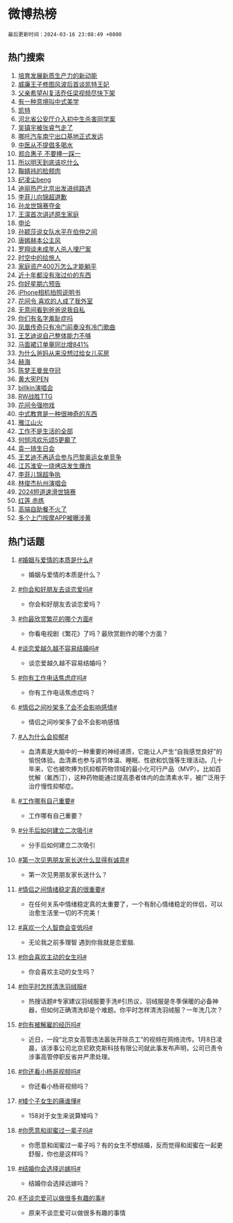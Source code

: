 # 微博热榜

`最后更新时间：2024-03-16 23:08:49 +0800`

## 热门搜索

1. [培育发展新质生产力的新动能](https://m.weibo.cn/search?containerid=100103type%3D1%26t%3D10%26q%3D%23%E5%9F%B9%E8%82%B2%E5%8F%91%E5%B1%95%E6%96%B0%E8%B4%A8%E7%94%9F%E4%BA%A7%E5%8A%9B%E7%9A%84%E6%96%B0%E5%8A%A8%E8%83%BD%23&stream_entry_id=51&isnewpage=1&extparam=seat%3D1%26stream_entry_id%3D51%26dgr%3D0%26c_type%3D51%26filter_type%3Drealtimehot%26pos%3D0%26cate%3D10103%26q%3D%2523%25E5%259F%25B9%25E8%2582%25B2%25E5%258F%2591%25E5%25B1%2595%25E6%2596%25B0%25E8%25B4%25A8%25E7%2594%259F%25E4%25BA%25A7%25E5%258A%259B%25E7%259A%2584%25E6%2596%25B0%25E5%258A%25A8%25E8%2583%25BD%2523%26display_time%3D1710601727%26pre_seqid%3D171060172782002049703)
1. [威廉王子修图风波后首谈凯特王妃](https://m.weibo.cn/search?containerid=100103type%3D1%26t%3D10%26q%3D%23%E5%A8%81%E5%BB%89%E7%8E%8B%E5%AD%90%E4%BF%AE%E5%9B%BE%E9%A3%8E%E6%B3%A2%E5%90%8E%E9%A6%96%E8%B0%88%E5%87%AF%E7%89%B9%E7%8E%8B%E5%A6%83%23&stream_entry_id=31&isnewpage=1&extparam=seat%3D1%26flag%3D1%26dgr%3D0%26filter_type%3Drealtimehot%26pos%3D0%26stream_entry_id%3D31%26lcate%3D5001%26realpos%3D1%26c_type%3D31%26band_rank%3D1%26cate%3D5001%26q%3D%2523%25E5%25A8%2581%25E5%25BB%2589%25E7%258E%258B%25E5%25AD%2590%25E4%25BF%25AE%25E5%259B%25BE%25E9%25A3%258E%25E6%25B3%25A2%25E5%2590%258E%25E9%25A6%2596%25E8%25B0%2588%25E5%2587%25AF%25E7%2589%25B9%25E7%258E%258B%25E5%25A6%2583%2523%26display_time%3D1710601727%26pre_seqid%3D171060172782002049703)
1. [父亲希望AI复活乔任梁视频尽快下架](https://m.weibo.cn/search?containerid=100103type%3D1%26t%3D10%26q%3D%23%E7%88%B6%E4%BA%B2%E5%B8%8C%E6%9C%9BAI%E5%A4%8D%E6%B4%BB%E4%B9%94%E4%BB%BB%E6%A2%81%E8%A7%86%E9%A2%91%E5%B0%BD%E5%BF%AB%E4%B8%8B%E6%9E%B6%23&stream_entry_id=31&isnewpage=1&extparam=seat%3D1%26flag%3D1%26dgr%3D0%26filter_type%3Drealtimehot%26pos%3D1%26stream_entry_id%3D31%26lcate%3D5001%26realpos%3D2%26c_type%3D31%26band_rank%3D2%26cate%3D5001%26q%3D%2523%25E7%2588%25B6%25E4%25BA%25B2%25E5%25B8%258C%25E6%259C%259BAI%25E5%25A4%258D%25E6%25B4%25BB%25E4%25B9%2594%25E4%25BB%25BB%25E6%25A2%2581%25E8%25A7%2586%25E9%25A2%2591%25E5%25B0%25BD%25E5%25BF%25AB%25E4%25B8%258B%25E6%259E%25B6%2523%26display_time%3D1710601727%26pre_seqid%3D171060172782002049703)
1. [有一种意境叫中式美学](https://m.weibo.cn/search?containerid=100103type%3D1%26t%3D10%26q%3D%23%E6%9C%89%E4%B8%80%E7%A7%8D%E6%84%8F%E5%A2%83%E5%8F%AB%E4%B8%AD%E5%BC%8F%E7%BE%8E%E5%AD%A6%23&stream_entry_id=31&isnewpage=1&extparam=seat%3D1%26flag%3D1%26dgr%3D0%26filter_type%3Drealtimehot%26pos%3D2%26stream_entry_id%3D31%26lcate%3D5001%26realpos%3D3%26c_type%3D31%26band_rank%3D3%26cate%3D5001%26q%3D%2523%25E6%259C%2589%25E4%25B8%2580%25E7%25A7%258D%25E6%2584%258F%25E5%25A2%2583%25E5%258F%25AB%25E4%25B8%25AD%25E5%25BC%258F%25E7%25BE%258E%25E5%25AD%25A6%2523%26display_time%3D1710601727%26pre_seqid%3D171060172782002049703)
1. [凯特](https://m.weibo.cn/search?containerid=100103type%3D1%26t%3D10%26q%3D%E5%87%AF%E7%89%B9&stream_entry_id=31&isnewpage=1&extparam=seat%3D1%26flag%3D1%26dgr%3D0%26filter_type%3Drealtimehot%26pos%3D3%26stream_entry_id%3D31%26lcate%3D5001%26realpos%3D4%26c_type%3D31%26band_rank%3D4%26cate%3D5001%26q%3D%25E5%2587%25AF%25E7%2589%25B9%26display_time%3D1710601727%26pre_seqid%3D171060172782002049703)
1. [河北省公安厅介入初中生杀害同学案](https://m.weibo.cn/search?containerid=100103type%3D1%26t%3D10%26q%3D%23%E6%B2%B3%E5%8C%97%E7%9C%81%E5%85%AC%E5%AE%89%E5%8E%85%E4%BB%8B%E5%85%A5%E5%88%9D%E4%B8%AD%E7%94%9F%E6%9D%80%E5%AE%B3%E5%90%8C%E5%AD%A6%E6%A1%88%23&stream_entry_id=31&isnewpage=1&extparam=seat%3D1%26flag%3D1%26dgr%3D0%26filter_type%3Drealtimehot%26pos%3D4%26stream_entry_id%3D31%26lcate%3D5001%26realpos%3D5%26c_type%3D31%26band_rank%3D5%26cate%3D5001%26q%3D%2523%25E6%25B2%25B3%25E5%258C%2597%25E7%259C%2581%25E5%2585%25AC%25E5%25AE%2589%25E5%258E%2585%25E4%25BB%258B%25E5%2585%25A5%25E5%2588%259D%25E4%25B8%25AD%25E7%2594%259F%25E6%259D%2580%25E5%25AE%25B3%25E5%2590%258C%25E5%25AD%25A6%25E6%25A1%2588%2523%26display_time%3D1710601727%26pre_seqid%3D171060172782002049703)
1. [吴镇宇被张睿气走了](https://m.weibo.cn/search?containerid=100103type%3D1%26t%3D10%26q%3D%23%E5%90%B4%E9%95%87%E5%AE%87%E8%A2%AB%E5%BC%A0%E7%9D%BF%E6%B0%94%E8%B5%B0%E4%BA%86%23&stream_entry_id=31&isnewpage=1&extparam=seat%3D1%26flag%3D2%26dgr%3D0%26filter_type%3Drealtimehot%26pos%3D5%26stream_entry_id%3D31%26lcate%3D5001%26realpos%3D6%26c_type%3D31%26band_rank%3D6%26cate%3D5001%26q%3D%2523%25E5%2590%25B4%25E9%2595%2587%25E5%25AE%2587%25E8%25A2%25AB%25E5%25BC%25A0%25E7%259D%25BF%25E6%25B0%2594%25E8%25B5%25B0%25E4%25BA%2586%2523%26display_time%3D1710601727%26pre_seqid%3D171060172782002049703)
1. [哪吒汽车南宁出口基地正式发运](https://m.weibo.cn/search?containerid=100103type%3D1%26t%3D10%26q%3D%23%E5%93%AA%E5%90%92%E6%B1%BD%E8%BD%A6%E5%8D%97%E5%AE%81%E5%87%BA%E5%8F%A3%E5%9F%BA%E5%9C%B0%E6%AD%A3%E5%BC%8F%E5%8F%91%E8%BF%90%23&stream_entry_id=31&isnewpage=1&extparam=seat%3D1%26dgr%3D0%26filter_type%3Drealtimehot%26is_ad_pos%3D1%26adid%3D227291%26pos%3D6%26stream_entry_id%3D31%26c_type%3D31%26lcate%3D5001%26q%3D%2523%25E5%2593%25AA%25E5%2590%2592%25E6%25B1%25BD%25E8%25BD%25A6%25E5%258D%2597%25E5%25AE%2581%25E5%2587%25BA%25E5%258F%25A3%25E5%259F%25BA%25E5%259C%25B0%25E6%25AD%25A3%25E5%25BC%258F%25E5%258F%2591%25E8%25BF%2590%2523%26band_rank%3D7%26cate%3D5001%26topic_ad%3D1%26display_time%3D1710601727%26pre_seqid%3D171060172782002049703)
1. [中医从不提倡多喝水](https://m.weibo.cn/search?containerid=100103type%3D1%26t%3D10%26q%3D%23%E4%B8%AD%E5%8C%BB%E4%BB%8E%E4%B8%8D%E6%8F%90%E5%80%A1%E5%A4%9A%E5%96%9D%E6%B0%B4%23&stream_entry_id=31&isnewpage=1&extparam=seat%3D1%26flag%3D0%26dgr%3D0%26filter_type%3Drealtimehot%26pos%3D7%26stream_entry_id%3D31%26lcate%3D5001%26realpos%3D7%26c_type%3D31%26band_rank%3D7%26cate%3D5001%26q%3D%2523%25E4%25B8%25AD%25E5%258C%25BB%25E4%25BB%258E%25E4%25B8%258D%25E6%258F%2590%25E5%2580%25A1%25E5%25A4%259A%25E5%2596%259D%25E6%25B0%25B4%2523%26display_time%3D1710601727%26pre_seqid%3D171060172782002049703)
1. [郑合惠子 不要捧一踩一](https://m.weibo.cn/search?containerid=100103type%3D1%26t%3D10%26q%3D%E9%83%91%E5%90%88%E6%83%A0%E5%AD%90+%E4%B8%8D%E8%A6%81%E6%8D%A7%E4%B8%80%E8%B8%A9%E4%B8%80&stream_entry_id=31&isnewpage=1&extparam=seat%3D1%26flag%3D2%26dgr%3D0%26filter_type%3Drealtimehot%26pos%3D8%26stream_entry_id%3D31%26lcate%3D5001%26realpos%3D8%26c_type%3D31%26band_rank%3D8%26cate%3D5001%26q%3D%25E9%2583%2591%25E5%2590%2588%25E6%2583%25A0%25E5%25AD%2590%2520%25E4%25B8%258D%25E8%25A6%2581%25E6%258D%25A7%25E4%25B8%2580%25E8%25B8%25A9%25E4%25B8%2580%26display_time%3D1710601727%26pre_seqid%3D171060172782002049703)
1. [所以明天到底该吃什么](https://m.weibo.cn/search?containerid=100103type%3D1%26t%3D10%26q%3D%23%E6%89%80%E4%BB%A5%E6%98%8E%E5%A4%A9%E5%88%B0%E5%BA%95%E8%AF%A5%E5%90%83%E4%BB%80%E4%B9%88%23&stream_entry_id=31&isnewpage=1&extparam=seat%3D1%26flag%3D2%26dgr%3D0%26filter_type%3Drealtimehot%26pos%3D9%26stream_entry_id%3D31%26lcate%3D5001%26realpos%3D9%26c_type%3D31%26band_rank%3D9%26cate%3D5001%26q%3D%2523%25E6%2589%2580%25E4%25BB%25A5%25E6%2598%258E%25E5%25A4%25A9%25E5%2588%25B0%25E5%25BA%2595%25E8%25AF%25A5%25E5%2590%2583%25E4%25BB%2580%25E4%25B9%2588%2523%26display_time%3D1710601727%26pre_seqid%3D171060172782002049703)
1. [鞠婧祎的脸颊肉](https://m.weibo.cn/search?containerid=100103type%3D1%26t%3D10%26q%3D%23%E9%9E%A0%E5%A9%A7%E7%A5%8E%E7%9A%84%E8%84%B8%E9%A2%8A%E8%82%89%23&stream_entry_id=31&isnewpage=1&extparam=seat%3D1%26flag%3D1%26dgr%3D0%26filter_type%3Drealtimehot%26pos%3D10%26stream_entry_id%3D31%26lcate%3D5001%26realpos%3D10%26c_type%3D31%26band_rank%3D10%26cate%3D5001%26q%3D%2523%25E9%259E%25A0%25E5%25A9%25A7%25E7%25A5%258E%25E7%259A%2584%25E8%2584%25B8%25E9%25A2%258A%25E8%2582%2589%2523%26display_time%3D1710601727%26pre_seqid%3D171060172782002049703)
1. [纪凌尘beng](https://m.weibo.cn/search?containerid=100103type%3D1%26t%3D10%26q%3D%23%E7%BA%AA%E5%87%8C%E5%B0%98beng%23&stream_entry_id=31&isnewpage=1&extparam=seat%3D1%26flag%3D1%26dgr%3D0%26filter_type%3Drealtimehot%26pos%3D11%26stream_entry_id%3D31%26lcate%3D5001%26realpos%3D11%26c_type%3D31%26band_rank%3D11%26cate%3D5001%26q%3D%2523%25E7%25BA%25AA%25E5%2587%258C%25E5%25B0%2598beng%2523%26display_time%3D1710601727%26pre_seqid%3D171060172782002049703)
1. [迪丽热巴北京出发进组路透](https://m.weibo.cn/search?containerid=100103type%3D1%26t%3D10%26q%3D%23%E8%BF%AA%E4%B8%BD%E7%83%AD%E5%B7%B4%E5%8C%97%E4%BA%AC%E5%87%BA%E5%8F%91%E8%BF%9B%E7%BB%84%E8%B7%AF%E9%80%8F%23&stream_entry_id=31&isnewpage=1&extparam=seat%3D1%26flag%3D1%26dgr%3D0%26filter_type%3Drealtimehot%26pos%3D12%26stream_entry_id%3D31%26lcate%3D5001%26realpos%3D12%26c_type%3D31%26band_rank%3D12%26cate%3D5001%26q%3D%2523%25E8%25BF%25AA%25E4%25B8%25BD%25E7%2583%25AD%25E5%25B7%25B4%25E5%258C%2597%25E4%25BA%25AC%25E5%2587%25BA%25E5%258F%2591%25E8%25BF%259B%25E7%25BB%2584%25E8%25B7%25AF%25E9%2580%258F%2523%26display_time%3D1710601727%26pre_seqid%3D171060172782002049703)
1. [李菲儿向锦超道歉](https://m.weibo.cn/search?containerid=100103type%3D1%26t%3D10%26q%3D%23%E6%9D%8E%E8%8F%B2%E5%84%BF%E5%90%91%E9%94%A6%E8%B6%85%E9%81%93%E6%AD%89%23&stream_entry_id=31&isnewpage=1&extparam=seat%3D1%26flag%3D1%26dgr%3D0%26filter_type%3Drealtimehot%26pos%3D13%26stream_entry_id%3D31%26lcate%3D5001%26realpos%3D13%26c_type%3D31%26band_rank%3D13%26cate%3D5001%26q%3D%2523%25E6%259D%258E%25E8%258F%25B2%25E5%2584%25BF%25E5%2590%2591%25E9%2594%25A6%25E8%25B6%2585%25E9%2581%2593%25E6%25AD%2589%2523%26display_time%3D1710601727%26pre_seqid%3D171060172782002049703)
1. [孙龙世锦赛夺金](https://m.weibo.cn/search?containerid=100103type%3D1%26t%3D10%26q%3D%23%E5%AD%99%E9%BE%99%E4%B8%96%E9%94%A6%E8%B5%9B%E5%A4%BA%E9%87%91%23&stream_entry_id=31&isnewpage=1&extparam=seat%3D1%26flag%3D1%26dgr%3D0%26filter_type%3Drealtimehot%26pos%3D14%26stream_entry_id%3D31%26lcate%3D5001%26realpos%3D14%26c_type%3D31%26band_rank%3D14%26cate%3D5001%26q%3D%2523%25E5%25AD%2599%25E9%25BE%2599%25E4%25B8%2596%25E9%2594%25A6%25E8%25B5%259B%25E5%25A4%25BA%25E9%2587%2591%2523%26display_time%3D1710601727%26pre_seqid%3D171060172782002049703)
1. [王濛首次讲述原生家庭](https://m.weibo.cn/search?containerid=100103type%3D1%26t%3D10%26q%3D%23%E7%8E%8B%E6%BF%9B%E9%A6%96%E6%AC%A1%E8%AE%B2%E8%BF%B0%E5%8E%9F%E7%94%9F%E5%AE%B6%E5%BA%AD%23&stream_entry_id=31&isnewpage=1&extparam=seat%3D1%26flag%3D1%26dgr%3D0%26filter_type%3Drealtimehot%26pos%3D15%26stream_entry_id%3D31%26lcate%3D5001%26realpos%3D15%26c_type%3D31%26band_rank%3D15%26cate%3D5001%26q%3D%2523%25E7%258E%258B%25E6%25BF%259B%25E9%25A6%2596%25E6%25AC%25A1%25E8%25AE%25B2%25E8%25BF%25B0%25E5%258E%259F%25E7%2594%259F%25E5%25AE%25B6%25E5%25BA%25AD%2523%26display_time%3D1710601727%26pre_seqid%3D171060172782002049703)
1. [申论](https://m.weibo.cn/search?containerid=100103type%3D1%26t%3D10%26q%3D%E7%94%B3%E8%AE%BA&stream_entry_id=31&isnewpage=1&extparam=seat%3D1%26flag%3D0%26dgr%3D0%26filter_type%3Drealtimehot%26pos%3D16%26stream_entry_id%3D31%26lcate%3D5001%26realpos%3D16%26c_type%3D31%26band_rank%3D16%26cate%3D5001%26q%3D%25E7%2594%25B3%25E8%25AE%25BA%26display_time%3D1710601727%26pre_seqid%3D171060172782002049703)
1. [孙颖莎说女队水平在伯仲之间](https://m.weibo.cn/search?containerid=100103type%3D1%26t%3D10%26q%3D%23%E5%AD%99%E9%A2%96%E8%8E%8E%E8%AF%B4%E5%A5%B3%E9%98%9F%E6%B0%B4%E5%B9%B3%E5%9C%A8%E4%BC%AF%E4%BB%B2%E4%B9%8B%E9%97%B4%23&stream_entry_id=31&isnewpage=1&extparam=seat%3D1%26flag%3D1%26dgr%3D0%26filter_type%3Drealtimehot%26pos%3D17%26stream_entry_id%3D31%26lcate%3D5001%26realpos%3D17%26c_type%3D31%26band_rank%3D17%26cate%3D5001%26q%3D%2523%25E5%25AD%2599%25E9%25A2%2596%25E8%258E%258E%25E8%25AF%25B4%25E5%25A5%25B3%25E9%2598%259F%25E6%25B0%25B4%25E5%25B9%25B3%25E5%259C%25A8%25E4%25BC%25AF%25E4%25BB%25B2%25E4%25B9%258B%25E9%2597%25B4%2523%26display_time%3D1710601727%26pre_seqid%3D171060172782002049703)
1. [唐嫣赫本公主风](https://m.weibo.cn/search?containerid=100103type%3D1%26t%3D10%26q%3D%23%E5%94%90%E5%AB%A3%E8%B5%AB%E6%9C%AC%E5%85%AC%E4%B8%BB%E9%A3%8E%23&stream_entry_id=31&isnewpage=1&extparam=seat%3D1%26flag%3D0%26dgr%3D0%26filter_type%3Drealtimehot%26pos%3D18%26stream_entry_id%3D31%26lcate%3D5001%26realpos%3D18%26c_type%3D31%26band_rank%3D18%26cate%3D5001%26q%3D%2523%25E5%2594%2590%25E5%25AB%25A3%25E8%25B5%25AB%25E6%259C%25AC%25E5%2585%25AC%25E4%25B8%25BB%25E9%25A3%258E%2523%26display_time%3D1710601727%26pre_seqid%3D171060172782002049703)
1. [罗翔谈未成年人杀人埋尸案](https://m.weibo.cn/search?containerid=100103type%3D1%26t%3D10%26q%3D%23%E7%BD%97%E7%BF%94%E8%B0%88%E6%9C%AA%E6%88%90%E5%B9%B4%E4%BA%BA%E6%9D%80%E4%BA%BA%E5%9F%8B%E5%B0%B8%E6%A1%88%23&stream_entry_id=31&isnewpage=1&extparam=seat%3D1%26flag%3D1%26dgr%3D0%26filter_type%3Drealtimehot%26pos%3D19%26stream_entry_id%3D31%26lcate%3D5001%26realpos%3D19%26c_type%3D31%26band_rank%3D19%26cate%3D5001%26q%3D%2523%25E7%25BD%2597%25E7%25BF%2594%25E8%25B0%2588%25E6%259C%25AA%25E6%2588%2590%25E5%25B9%25B4%25E4%25BA%25BA%25E6%259D%2580%25E4%25BA%25BA%25E5%259F%258B%25E5%25B0%25B8%25E6%25A1%2588%2523%26display_time%3D1710601727%26pre_seqid%3D171060172782002049703)
1. [时空中的绘旅人](https://m.weibo.cn/search?containerid=100103type%3D1%26t%3D10%26q%3D%E6%97%B6%E7%A9%BA%E4%B8%AD%E7%9A%84%E7%BB%98%E6%97%85%E4%BA%BA&stream_entry_id=31&isnewpage=1&extparam=seat%3D1%26flag%3D1%26dgr%3D0%26filter_type%3Drealtimehot%26pos%3D20%26stream_entry_id%3D31%26lcate%3D5001%26realpos%3D20%26c_type%3D31%26band_rank%3D20%26cate%3D5001%26q%3D%25E6%2597%25B6%25E7%25A9%25BA%25E4%25B8%25AD%25E7%259A%2584%25E7%25BB%2598%25E6%2597%2585%25E4%25BA%25BA%26display_time%3D1710601727%26pre_seqid%3D171060172782002049703)
1. [家庭资产400万怎么才能躺平](https://m.weibo.cn/search?containerid=100103type%3D1%26t%3D10%26q%3D%23%E5%AE%B6%E5%BA%AD%E8%B5%84%E4%BA%A7400%E4%B8%87%E6%80%8E%E4%B9%88%E6%89%8D%E8%83%BD%E8%BA%BA%E5%B9%B3%23&stream_entry_id=31&isnewpage=1&extparam=seat%3D1%26flag%3D1%26dgr%3D0%26filter_type%3Drealtimehot%26pos%3D21%26stream_entry_id%3D31%26lcate%3D5001%26realpos%3D21%26c_type%3D31%26band_rank%3D21%26cate%3D5001%26q%3D%2523%25E5%25AE%25B6%25E5%25BA%25AD%25E8%25B5%2584%25E4%25BA%25A7400%25E4%25B8%2587%25E6%2580%258E%25E4%25B9%2588%25E6%2589%258D%25E8%2583%25BD%25E8%25BA%25BA%25E5%25B9%25B3%2523%26display_time%3D1710601727%26pre_seqid%3D171060172782002049703)
1. [近十年都没有涨过价的东西](https://m.weibo.cn/search?containerid=100103type%3D1%26t%3D10%26q%3D%23%E8%BF%91%E5%8D%81%E5%B9%B4%E9%83%BD%E6%B2%A1%E6%9C%89%E6%B6%A8%E8%BF%87%E4%BB%B7%E7%9A%84%E4%B8%9C%E8%A5%BF%23&stream_entry_id=31&isnewpage=1&extparam=seat%3D1%26flag%3D0%26dgr%3D0%26filter_type%3Drealtimehot%26pos%3D22%26stream_entry_id%3D31%26lcate%3D5001%26realpos%3D22%26c_type%3D31%26band_rank%3D22%26cate%3D5001%26q%3D%2523%25E8%25BF%2591%25E5%258D%2581%25E5%25B9%25B4%25E9%2583%25BD%25E6%25B2%25A1%25E6%259C%2589%25E6%25B6%25A8%25E8%25BF%2587%25E4%25BB%25B7%25E7%259A%2584%25E4%25B8%259C%25E8%25A5%25BF%2523%26display_time%3D1710601727%26pre_seqid%3D171060172782002049703)
1. [你好星期六预告](https://m.weibo.cn/search?containerid=100103type%3D1%26t%3D10%26q%3D%E4%BD%A0%E5%A5%BD%E6%98%9F%E6%9C%9F%E5%85%AD%E9%A2%84%E5%91%8A&stream_entry_id=31&isnewpage=1&extparam=seat%3D1%26flag%3D0%26dgr%3D0%26filter_type%3Drealtimehot%26pos%3D23%26stream_entry_id%3D31%26lcate%3D5001%26realpos%3D23%26c_type%3D31%26band_rank%3D23%26cate%3D5001%26q%3D%25E4%25BD%25A0%25E5%25A5%25BD%25E6%2598%259F%25E6%259C%259F%25E5%2585%25AD%25E9%25A2%2584%25E5%2591%258A%26display_time%3D1710601727%26pre_seqid%3D171060172782002049703)
1. [iPhone相机拍照说明书](https://m.weibo.cn/search?containerid=100103type%3D1%26t%3D10%26q%3DiPhone%E7%9B%B8%E6%9C%BA%E6%8B%8D%E7%85%A7%E8%AF%B4%E6%98%8E%E4%B9%A6&stream_entry_id=31&isnewpage=1&extparam=seat%3D1%26flag%3D1%26dgr%3D0%26filter_type%3Drealtimehot%26pos%3D24%26stream_entry_id%3D31%26lcate%3D5001%26realpos%3D24%26c_type%3D31%26band_rank%3D24%26cate%3D5001%26q%3DiPhone%25E7%259B%25B8%25E6%259C%25BA%25E6%258B%258D%25E7%2585%25A7%25E8%25AF%25B4%25E6%2598%258E%25E4%25B9%25A6%26display_time%3D1710601727%26pre_seqid%3D171060172782002049703)
1. [花间令 喜欢的人成了我外室](https://m.weibo.cn/search?containerid=100103type%3D1%26t%3D10%26q%3D%E8%8A%B1%E9%97%B4%E4%BB%A4+%E5%96%9C%E6%AC%A2%E7%9A%84%E4%BA%BA%E6%88%90%E4%BA%86%E6%88%91%E5%A4%96%E5%AE%A4&stream_entry_id=31&isnewpage=1&extparam=seat%3D1%26flag%3D1%26dgr%3D0%26filter_type%3Drealtimehot%26pos%3D25%26stream_entry_id%3D31%26lcate%3D5001%26realpos%3D25%26c_type%3D31%26band_rank%3D25%26cate%3D5001%26q%3D%25E8%258A%25B1%25E9%2597%25B4%25E4%25BB%25A4%2520%25E5%2596%259C%25E6%25AC%25A2%25E7%259A%2584%25E4%25BA%25BA%25E6%2588%2590%25E4%25BA%2586%25E6%2588%2591%25E5%25A4%2596%25E5%25AE%25A4%26display_time%3D1710601727%26pre_seqid%3D171060172782002049703)
1. [无意间看到爸爸说我自私](https://m.weibo.cn/search?containerid=100103type%3D1%26t%3D10%26q%3D%23%E6%97%A0%E6%84%8F%E9%97%B4%E7%9C%8B%E5%88%B0%E7%88%B8%E7%88%B8%E8%AF%B4%E6%88%91%E8%87%AA%E7%A7%81%23&stream_entry_id=31&isnewpage=1&extparam=seat%3D1%26flag%3D1%26dgr%3D0%26filter_type%3Drealtimehot%26pos%3D26%26stream_entry_id%3D31%26lcate%3D5001%26realpos%3D26%26c_type%3D31%26band_rank%3D26%26cate%3D5001%26q%3D%2523%25E6%2597%25A0%25E6%2584%258F%25E9%2597%25B4%25E7%259C%258B%25E5%2588%25B0%25E7%2588%25B8%25E7%2588%25B8%25E8%25AF%25B4%25E6%2588%2591%25E8%2587%25AA%25E7%25A7%2581%2523%26display_time%3D1710601727%26pre_seqid%3D171060172782002049703)
1. [你们有名字羞耻症吗](https://m.weibo.cn/search?containerid=100103type%3D1%26t%3D10%26q%3D%23%E4%BD%A0%E4%BB%AC%E6%9C%89%E5%90%8D%E5%AD%97%E7%BE%9E%E8%80%BB%E7%97%87%E5%90%97%23&stream_entry_id=31&isnewpage=1&extparam=seat%3D1%26flag%3D1%26dgr%3D0%26filter_type%3Drealtimehot%26pos%3D27%26stream_entry_id%3D31%26lcate%3D5001%26realpos%3D27%26c_type%3D31%26band_rank%3D27%26cate%3D5001%26q%3D%2523%25E4%25BD%25A0%25E4%25BB%25AC%25E6%259C%2589%25E5%2590%258D%25E5%25AD%2597%25E7%25BE%259E%25E8%2580%25BB%25E7%2597%2587%25E5%2590%2597%2523%26display_time%3D1710601727%26pre_seqid%3D171060172782002049703)
1. [凤凰传奇只有冷门前奏没有冷门歌曲](https://m.weibo.cn/search?containerid=100103type%3D1%26t%3D10%26q%3D%E5%87%A4%E5%87%B0%E4%BC%A0%E5%A5%87%E5%8F%AA%E6%9C%89%E5%86%B7%E9%97%A8%E5%89%8D%E5%A5%8F%E6%B2%A1%E6%9C%89%E5%86%B7%E9%97%A8%E6%AD%8C%E6%9B%B2&stream_entry_id=31&isnewpage=1&extparam=seat%3D1%26flag%3D1%26dgr%3D0%26filter_type%3Drealtimehot%26pos%3D28%26stream_entry_id%3D31%26lcate%3D5001%26realpos%3D28%26c_type%3D31%26band_rank%3D28%26cate%3D5001%26q%3D%25E5%2587%25A4%25E5%2587%25B0%25E4%25BC%25A0%25E5%25A5%2587%25E5%258F%25AA%25E6%259C%2589%25E5%2586%25B7%25E9%2597%25A8%25E5%2589%258D%25E5%25A5%258F%25E6%25B2%25A1%25E6%259C%2589%25E5%2586%25B7%25E9%2597%25A8%25E6%25AD%258C%25E6%259B%25B2%26display_time%3D1710601727%26pre_seqid%3D171060172782002049703)
1. [王艺迪说自己整体能力不够](https://m.weibo.cn/search?containerid=100103type%3D1%26t%3D10%26q%3D%23%E7%8E%8B%E8%89%BA%E8%BF%AA%E8%AF%B4%E8%87%AA%E5%B7%B1%E6%95%B4%E4%BD%93%E8%83%BD%E5%8A%9B%E4%B8%8D%E5%A4%9F%23&stream_entry_id=31&isnewpage=1&extparam=seat%3D1%26flag%3D1%26dgr%3D0%26filter_type%3Drealtimehot%26pos%3D29%26stream_entry_id%3D31%26lcate%3D5001%26realpos%3D29%26c_type%3D31%26band_rank%3D29%26cate%3D5001%26q%3D%2523%25E7%258E%258B%25E8%2589%25BA%25E8%25BF%25AA%25E8%25AF%25B4%25E8%2587%25AA%25E5%25B7%25B1%25E6%2595%25B4%25E4%25BD%2593%25E8%2583%25BD%25E5%258A%259B%25E4%25B8%258D%25E5%25A4%259F%2523%26display_time%3D1710601727%26pre_seqid%3D171060172782002049703)
1. [马面裙订单量同比增841%](https://m.weibo.cn/search?containerid=100103type%3D1%26t%3D10%26q%3D%23%E9%A9%AC%E9%9D%A2%E8%A3%99%E8%AE%A2%E5%8D%95%E9%87%8F%E5%90%8C%E6%AF%94%E5%A2%9E841%25%23&stream_entry_id=31&isnewpage=1&extparam=seat%3D1%26flag%3D1%26dgr%3D0%26filter_type%3Drealtimehot%26pos%3D30%26stream_entry_id%3D31%26lcate%3D5001%26realpos%3D30%26c_type%3D31%26band_rank%3D30%26cate%3D5001%26q%3D%2523%25E9%25A9%25AC%25E9%259D%25A2%25E8%25A3%2599%25E8%25AE%25A2%25E5%258D%2595%25E9%2587%258F%25E5%2590%258C%25E6%25AF%2594%25E5%25A2%259E841%2525%2523%26display_time%3D1710601727%26pre_seqid%3D171060172782002049703)
1. [为什么爸妈从来没想过给女儿买房](https://m.weibo.cn/search?containerid=100103type%3D1%26t%3D10%26q%3D%23%E4%B8%BA%E4%BB%80%E4%B9%88%E7%88%B8%E5%A6%88%E4%BB%8E%E6%9D%A5%E6%B2%A1%E6%83%B3%E8%BF%87%E7%BB%99%E5%A5%B3%E5%84%BF%E4%B9%B0%E6%88%BF%23&stream_entry_id=31&isnewpage=1&extparam=seat%3D1%26flag%3D0%26dgr%3D0%26filter_type%3Drealtimehot%26pos%3D31%26stream_entry_id%3D31%26lcate%3D5001%26realpos%3D31%26c_type%3D31%26band_rank%3D31%26cate%3D5001%26q%3D%2523%25E4%25B8%25BA%25E4%25BB%2580%25E4%25B9%2588%25E7%2588%25B8%25E5%25A6%2588%25E4%25BB%258E%25E6%259D%25A5%25E6%25B2%25A1%25E6%2583%25B3%25E8%25BF%2587%25E7%25BB%2599%25E5%25A5%25B3%25E5%2584%25BF%25E4%25B9%25B0%25E6%2588%25BF%2523%26display_time%3D1710601727%26pre_seqid%3D171060172782002049703)
1. [赫海](https://m.weibo.cn/search?containerid=100103type%3D1%26t%3D10%26q%3D%E8%B5%AB%E6%B5%B7&stream_entry_id=31&isnewpage=1&extparam=seat%3D1%26flag%3D1%26dgr%3D0%26filter_type%3Drealtimehot%26pos%3D32%26stream_entry_id%3D31%26lcate%3D5001%26realpos%3D32%26c_type%3D31%26band_rank%3D32%26cate%3D5001%26q%3D%25E8%25B5%25AB%25E6%25B5%25B7%26display_time%3D1710601727%26pre_seqid%3D171060172782002049703)
1. [陈梦王曼昱夺冠](https://m.weibo.cn/search?containerid=100103type%3D1%26t%3D10%26q%3D%23%E9%99%88%E6%A2%A6%E7%8E%8B%E6%9B%BC%E6%98%B1%E5%A4%BA%E5%86%A0%23&stream_entry_id=31&isnewpage=1&extparam=seat%3D1%26flag%3D0%26dgr%3D0%26filter_type%3Drealtimehot%26pos%3D33%26stream_entry_id%3D31%26lcate%3D5001%26realpos%3D33%26c_type%3D31%26band_rank%3D33%26cate%3D5001%26q%3D%2523%25E9%2599%2588%25E6%25A2%25A6%25E7%258E%258B%25E6%259B%25BC%25E6%2598%25B1%25E5%25A4%25BA%25E5%2586%25A0%2523%26display_time%3D1710601727%26pre_seqid%3D171060172782002049703)
1. [黄大宪PEN](https://m.weibo.cn/search?containerid=100103type%3D1%26t%3D10%26q%3D%E9%BB%84%E5%A4%A7%E5%AE%AAPEN&stream_entry_id=31&isnewpage=1&extparam=seat%3D1%26flag%3D1%26dgr%3D0%26filter_type%3Drealtimehot%26pos%3D34%26stream_entry_id%3D31%26lcate%3D5001%26realpos%3D34%26c_type%3D31%26band_rank%3D34%26cate%3D5001%26q%3D%25E9%25BB%2584%25E5%25A4%25A7%25E5%25AE%25AAPEN%26display_time%3D1710601727%26pre_seqid%3D171060172782002049703)
1. [billkin演唱会](https://m.weibo.cn/search?containerid=100103type%3D1%26t%3D10%26q%3Dbillkin%E6%BC%94%E5%94%B1%E4%BC%9A&stream_entry_id=31&isnewpage=1&extparam=seat%3D1%26flag%3D0%26dgr%3D0%26filter_type%3Drealtimehot%26pos%3D35%26stream_entry_id%3D31%26lcate%3D5001%26realpos%3D35%26c_type%3D31%26band_rank%3D35%26cate%3D5001%26q%3Dbillkin%25E6%25BC%2594%25E5%2594%25B1%25E4%25BC%259A%26display_time%3D1710601727%26pre_seqid%3D171060172782002049703)
1. [RW战胜TTG](https://m.weibo.cn/search?containerid=100103type%3D1%26t%3D10%26q%3D%23RW%E6%88%98%E8%83%9CTTG%23&stream_entry_id=31&isnewpage=1&extparam=seat%3D1%26flag%3D1%26dgr%3D0%26filter_type%3Drealtimehot%26pos%3D36%26stream_entry_id%3D31%26lcate%3D5001%26realpos%3D36%26c_type%3D31%26band_rank%3D36%26cate%3D5001%26q%3D%2523RW%25E6%2588%2598%25E8%2583%259CTTG%2523%26display_time%3D1710601727%26pre_seqid%3D171060172782002049703)
1. [花间令强吻戏](https://m.weibo.cn/search?containerid=100103type%3D1%26t%3D10%26q%3D%E8%8A%B1%E9%97%B4%E4%BB%A4%E5%BC%BA%E5%90%BB%E6%88%8F&stream_entry_id=31&isnewpage=1&extparam=seat%3D1%26flag%3D0%26dgr%3D0%26filter_type%3Drealtimehot%26pos%3D37%26stream_entry_id%3D31%26lcate%3D5001%26realpos%3D37%26c_type%3D31%26band_rank%3D37%26cate%3D5001%26q%3D%25E8%258A%25B1%25E9%2597%25B4%25E4%25BB%25A4%25E5%25BC%25BA%25E5%2590%25BB%25E6%2588%258F%26display_time%3D1710601727%26pre_seqid%3D171060172782002049703)
1. [中式教育是一种很神奇的东西](https://m.weibo.cn/search?containerid=100103type%3D1%26t%3D10%26q%3D%23%E4%B8%AD%E5%BC%8F%E6%95%99%E8%82%B2%E6%98%AF%E4%B8%80%E7%A7%8D%E5%BE%88%E7%A5%9E%E5%A5%87%E7%9A%84%E4%B8%9C%E8%A5%BF%23&stream_entry_id=31&isnewpage=1&extparam=seat%3D1%26flag%3D1%26dgr%3D0%26filter_type%3Drealtimehot%26pos%3D38%26stream_entry_id%3D31%26lcate%3D5001%26realpos%3D38%26c_type%3D31%26band_rank%3D38%26cate%3D5001%26q%3D%2523%25E4%25B8%25AD%25E5%25BC%258F%25E6%2595%2599%25E8%2582%25B2%25E6%2598%25AF%25E4%25B8%2580%25E7%25A7%258D%25E5%25BE%2588%25E7%25A5%259E%25E5%25A5%2587%25E7%259A%2584%25E4%25B8%259C%25E8%25A5%25BF%2523%26display_time%3D1710601727%26pre_seqid%3D171060172782002049703)
1. [雅江山火](https://m.weibo.cn/search?containerid=100103type%3D1%26t%3D10%26q%3D%E9%9B%85%E6%B1%9F%E5%B1%B1%E7%81%AB&stream_entry_id=31&isnewpage=1&extparam=seat%3D1%26flag%3D0%26dgr%3D0%26filter_type%3Drealtimehot%26pos%3D39%26stream_entry_id%3D31%26lcate%3D5001%26realpos%3D39%26c_type%3D31%26band_rank%3D39%26cate%3D5001%26q%3D%25E9%259B%2585%25E6%25B1%259F%25E5%25B1%25B1%25E7%2581%25AB%26display_time%3D1710601727%26pre_seqid%3D171060172782002049703)
1. [工作不是生活的全部](https://m.weibo.cn/search?containerid=100103type%3D1%26t%3D10%26q%3D%E5%B7%A5%E4%BD%9C%E4%B8%8D%E6%98%AF%E7%94%9F%E6%B4%BB%E7%9A%84%E5%85%A8%E9%83%A8&stream_entry_id=31&isnewpage=1&extparam=seat%3D1%26flag%3D1%26dgr%3D0%26filter_type%3Drealtimehot%26pos%3D40%26stream_entry_id%3D31%26lcate%3D5001%26realpos%3D40%26c_type%3D31%26band_rank%3D40%26cate%3D5001%26q%3D%25E5%25B7%25A5%25E4%25BD%259C%25E4%25B8%258D%25E6%2598%25AF%25E7%2594%259F%25E6%25B4%25BB%25E7%259A%2584%25E5%2585%25A8%25E9%2583%25A8%26display_time%3D1710601727%26pre_seqid%3D171060172782002049703)
1. [何悯鸿欢乐颂5更癫了](https://m.weibo.cn/search?containerid=100103type%3D1%26t%3D10%26q%3D%23%E4%BD%95%E6%82%AF%E9%B8%BF%E6%AC%A2%E4%B9%90%E9%A2%825%E6%9B%B4%E7%99%AB%E4%BA%86%23&stream_entry_id=31&isnewpage=1&extparam=seat%3D1%26flag%3D0%26dgr%3D0%26filter_type%3Drealtimehot%26pos%3D41%26stream_entry_id%3D31%26lcate%3D5001%26realpos%3D41%26c_type%3D31%26band_rank%3D41%26cate%3D5001%26q%3D%2523%25E4%25BD%2595%25E6%2582%25AF%25E9%25B8%25BF%25E6%25AC%25A2%25E4%25B9%2590%25E9%25A2%25825%25E6%259B%25B4%25E7%2599%25AB%25E4%25BA%2586%2523%26display_time%3D1710601727%26pre_seqid%3D171060172782002049703)
1. [袁一琦生日会](https://m.weibo.cn/search?containerid=100103type%3D1%26t%3D10%26q%3D%E8%A2%81%E4%B8%80%E7%90%A6%E7%94%9F%E6%97%A5%E4%BC%9A&stream_entry_id=31&isnewpage=1&extparam=seat%3D1%26flag%3D1%26dgr%3D0%26filter_type%3Drealtimehot%26pos%3D42%26stream_entry_id%3D31%26lcate%3D5001%26realpos%3D42%26c_type%3D31%26band_rank%3D42%26cate%3D5001%26q%3D%25E8%25A2%2581%25E4%25B8%2580%25E7%2590%25A6%25E7%2594%259F%25E6%2597%25A5%25E4%25BC%259A%26display_time%3D1710601727%26pre_seqid%3D171060172782002049703)
1. [王艺迪不再适合参与巴黎奥运女单竞争](https://m.weibo.cn/search?containerid=100103type%3D1%26t%3D10%26q%3D%23%E7%8E%8B%E8%89%BA%E8%BF%AA%E4%B8%8D%E5%86%8D%E9%80%82%E5%90%88%E5%8F%82%E4%B8%8E%E5%B7%B4%E9%BB%8E%E5%A5%A5%E8%BF%90%E5%A5%B3%E5%8D%95%E7%AB%9E%E4%BA%89%23&stream_entry_id=31&isnewpage=1&extparam=seat%3D1%26flag%3D0%26dgr%3D0%26filter_type%3Drealtimehot%26pos%3D43%26stream_entry_id%3D31%26lcate%3D5001%26realpos%3D43%26c_type%3D31%26band_rank%3D43%26cate%3D5001%26q%3D%2523%25E7%258E%258B%25E8%2589%25BA%25E8%25BF%25AA%25E4%25B8%258D%25E5%2586%258D%25E9%2580%2582%25E5%2590%2588%25E5%258F%2582%25E4%25B8%258E%25E5%25B7%25B4%25E9%25BB%258E%25E5%25A5%25A5%25E8%25BF%2590%25E5%25A5%25B3%25E5%258D%2595%25E7%25AB%259E%25E4%25BA%2589%2523%26display_time%3D1710601727%26pre_seqid%3D171060172782002049703)
1. [江苏淮安一烧烤店发生爆炸](https://m.weibo.cn/search?containerid=100103type%3D1%26t%3D10%26q%3D%23%E6%B1%9F%E8%8B%8F%E6%B7%AE%E5%AE%89%E4%B8%80%E7%83%A7%E7%83%A4%E5%BA%97%E5%8F%91%E7%94%9F%E7%88%86%E7%82%B8%23&stream_entry_id=31&isnewpage=1&extparam=seat%3D1%26flag%3D0%26dgr%3D0%26filter_type%3Drealtimehot%26pos%3D44%26stream_entry_id%3D31%26lcate%3D5001%26realpos%3D44%26c_type%3D31%26band_rank%3D44%26cate%3D5001%26q%3D%2523%25E6%25B1%259F%25E8%258B%258F%25E6%25B7%25AE%25E5%25AE%2589%25E4%25B8%2580%25E7%2583%25A7%25E7%2583%25A4%25E5%25BA%2597%25E5%258F%2591%25E7%2594%259F%25E7%2588%2586%25E7%2582%25B8%2523%26display_time%3D1710601727%26pre_seqid%3D171060172782002049703)
1. [李菲儿锦超争执](https://m.weibo.cn/search?containerid=100103type%3D1%26t%3D10%26q%3D%23%E6%9D%8E%E8%8F%B2%E5%84%BF%E9%94%A6%E8%B6%85%E4%BA%89%E6%89%A7%23&stream_entry_id=31&isnewpage=1&extparam=seat%3D1%26flag%3D1%26dgr%3D0%26filter_type%3Drealtimehot%26pos%3D45%26stream_entry_id%3D31%26lcate%3D5001%26realpos%3D45%26c_type%3D31%26band_rank%3D45%26cate%3D5001%26q%3D%2523%25E6%259D%258E%25E8%258F%25B2%25E5%2584%25BF%25E9%2594%25A6%25E8%25B6%2585%25E4%25BA%2589%25E6%2589%25A7%2523%26display_time%3D1710601727%26pre_seqid%3D171060172782002049703)
1. [林俊杰杭州演唱会](https://m.weibo.cn/search?containerid=100103type%3D1%26t%3D10%26q%3D%E6%9E%97%E4%BF%8A%E6%9D%B0%E6%9D%AD%E5%B7%9E%E6%BC%94%E5%94%B1%E4%BC%9A&stream_entry_id=31&isnewpage=1&extparam=seat%3D1%26flag%3D0%26dgr%3D0%26filter_type%3Drealtimehot%26pos%3D46%26stream_entry_id%3D31%26lcate%3D5001%26realpos%3D46%26c_type%3D31%26band_rank%3D46%26cate%3D5001%26q%3D%25E6%259E%2597%25E4%25BF%258A%25E6%259D%25B0%25E6%259D%25AD%25E5%25B7%259E%25E6%25BC%2594%25E5%2594%25B1%25E4%25BC%259A%26display_time%3D1710601727%26pre_seqid%3D171060172782002049703)
1. [2024短道速滑世锦赛](https://m.weibo.cn/search?containerid=100103type%3D1%26t%3D10%26q%3D%232024%E7%9F%AD%E9%81%93%E9%80%9F%E6%BB%91%E4%B8%96%E9%94%A6%E8%B5%9B%23&stream_entry_id=31&isnewpage=1&extparam=seat%3D1%26flag%3D1%26dgr%3D0%26filter_type%3Drealtimehot%26pos%3D47%26stream_entry_id%3D31%26lcate%3D5001%26realpos%3D47%26c_type%3D31%26band_rank%3D47%26cate%3D5001%26q%3D%25232024%25E7%259F%25AD%25E9%2581%2593%25E9%2580%259F%25E6%25BB%2591%25E4%25B8%2596%25E9%2594%25A6%25E8%25B5%259B%2523%26display_time%3D1710601727%26pre_seqid%3D171060172782002049703)
1. [红莲 赤练](https://m.weibo.cn/search?containerid=100103type%3D1%26t%3D10%26q%3D%E7%BA%A2%E8%8E%B2+%E8%B5%A4%E7%BB%83&stream_entry_id=31&isnewpage=1&extparam=seat%3D1%26flag%3D0%26dgr%3D0%26filter_type%3Drealtimehot%26pos%3D48%26stream_entry_id%3D31%26lcate%3D5001%26realpos%3D48%26c_type%3D31%26band_rank%3D48%26cate%3D5001%26q%3D%25E7%25BA%25A2%25E8%258E%25B2%2520%25E8%25B5%25A4%25E7%25BB%2583%26display_time%3D1710601727%26pre_seqid%3D171060172782002049703)
1. [高端自助餐不火了](https://m.weibo.cn/search?containerid=100103type%3D1%26t%3D10%26q%3D%23%E9%AB%98%E7%AB%AF%E8%87%AA%E5%8A%A9%E9%A4%90%E4%B8%8D%E7%81%AB%E4%BA%86%23&stream_entry_id=31&isnewpage=1&extparam=seat%3D1%26flag%3D0%26dgr%3D0%26filter_type%3Drealtimehot%26pos%3D49%26stream_entry_id%3D31%26lcate%3D5001%26realpos%3D49%26c_type%3D31%26band_rank%3D49%26cate%3D5001%26q%3D%2523%25E9%25AB%2598%25E7%25AB%25AF%25E8%2587%25AA%25E5%258A%25A9%25E9%25A4%2590%25E4%25B8%258D%25E7%2581%25AB%25E4%25BA%2586%2523%26display_time%3D1710601727%26pre_seqid%3D171060172782002049703)
1. [多个上门按摩APP被曝涉黄](https://m.weibo.cn/search?containerid=100103type%3D1%26t%3D10%26q%3D%23%E5%A4%9A%E4%B8%AA%E4%B8%8A%E9%97%A8%E6%8C%89%E6%91%A9APP%E8%A2%AB%E6%9B%9D%E6%B6%89%E9%BB%84%23&stream_entry_id=31&isnewpage=1&extparam=seat%3D1%26flag%3D0%26dgr%3D0%26filter_type%3Drealtimehot%26pos%3D50%26stream_entry_id%3D31%26lcate%3D5001%26realpos%3D50%26c_type%3D31%26band_rank%3D50%26cate%3D5001%26q%3D%2523%25E5%25A4%259A%25E4%25B8%25AA%25E4%25B8%258A%25E9%2597%25A8%25E6%258C%2589%25E6%2591%25A9APP%25E8%25A2%25AB%25E6%259B%259D%25E6%25B6%2589%25E9%25BB%2584%2523%26display_time%3D1710601727%26pre_seqid%3D171060172782002049703)

## 热门话题

1. [#婚姻与爱情的本质是什么#](https://m.weibo.cn/search?containerid=231522type%3D1%26t%3D10%26q%3D%23%E5%A9%9A%E5%A7%BB%E4%B8%8E%E7%88%B1%E6%83%85%E7%9A%84%E6%9C%AC%E8%B4%A8%E6%98%AF%E4%BB%80%E4%B9%88%23&stream_entry_id=128&isnewpage=1&extparam=seat%3D1%26c_type%3D128%26dgr%3D0%26lcate%3D5004%26cate%3D5004%26pos%3D1-0-0%26unitid%3D1704881162756%26display_time%3D1710601728%26pre_seqid%3D171060172889704249211)
    - 婚姻与爱情的本质是什么？

1. [#你会和好朋友去谈恋爱吗#](https://m.weibo.cn/search?containerid=231522type%3D1%26t%3D10%26q%3D%23%E4%BD%A0%E4%BC%9A%E5%92%8C%E5%A5%BD%E6%9C%8B%E5%8F%8B%E5%8E%BB%E8%B0%88%E6%81%8B%E7%88%B1%E5%90%97%23&stream_entry_id=128&isnewpage=1&extparam=seat%3D1%26c_type%3D128%26dgr%3D0%26lcate%3D5004%26cate%3D5004%26pos%3D1-0-1%26unitid%3D1704849959446%26display_time%3D1710601728%26pre_seqid%3D171060172889704249211)
    - 你会和好朋友去谈恋爱吗？

1. [#你最欣赏繁花的哪个方面#](https://m.weibo.cn/search?containerid=231522type%3D1%26t%3D10%26q%3D%23%E4%BD%A0%E6%9C%80%E6%AC%A3%E8%B5%8F%E7%B9%81%E8%8A%B1%E7%9A%84%E5%93%AA%E4%B8%AA%E6%96%B9%E9%9D%A2%23&stream_entry_id=128&isnewpage=1&extparam=seat%3D1%26c_type%3D128%26dgr%3D0%26lcate%3D5004%26cate%3D5004%26pos%3D1-0-2%26unitid%3D1704872158127%26display_time%3D1710601728%26pre_seqid%3D171060172889704249211)
    - 你看电视剧《繁花》了吗？最欣赏剧作的哪个方面？

1. [#谈恋爱越久越不容易结婚吗#](https://m.weibo.cn/search?containerid=231522type%3D1%26t%3D10%26q%3D%23%E8%B0%88%E6%81%8B%E7%88%B1%E8%B6%8A%E4%B9%85%E8%B6%8A%E4%B8%8D%E5%AE%B9%E6%98%93%E7%BB%93%E5%A9%9A%E5%90%97%23&stream_entry_id=128&isnewpage=1&extparam=seat%3D1%26c_type%3D128%26dgr%3D0%26lcate%3D5004%26cate%3D5004%26pos%3D1-0-3%26unitid%3D1704871559387%26display_time%3D1710601728%26pre_seqid%3D171060172889704249211)
    - 谈恋爱越久越不容易结婚吗？

1. [#你有工作电话焦虑症吗#](https://m.weibo.cn/search?containerid=231522type%3D1%26t%3D10%26q%3D%23%E4%BD%A0%E6%9C%89%E5%B7%A5%E4%BD%9C%E7%94%B5%E8%AF%9D%E7%84%A6%E8%99%91%E7%97%87%E5%90%97%23&stream_entry_id=128&isnewpage=1&extparam=seat%3D1%26c_type%3D128%26dgr%3D0%26lcate%3D5004%26cate%3D5004%26pos%3D1-0-4%26unitid%3D1704877884678%26display_time%3D1710601728%26pre_seqid%3D171060172889704249211)
    - 你有工作电话焦虑症吗？

1. [#情侣之间吵架多了会不会影响感情#](https://m.weibo.cn/search?containerid=231522type%3D1%26t%3D10%26q%3D%23%E6%83%85%E4%BE%A3%E4%B9%8B%E9%97%B4%E5%90%B5%E6%9E%B6%E5%A4%9A%E4%BA%86%E4%BC%9A%E4%B8%8D%E4%BC%9A%E5%BD%B1%E5%93%8D%E6%84%9F%E6%83%85%23&stream_entry_id=128&isnewpage=1&extparam=seat%3D1%26c_type%3D128%26dgr%3D0%26lcate%3D5004%26cate%3D5004%26pos%3D1-0-5%26unitid%3D1704792093809%26display_time%3D1710601728%26pre_seqid%3D171060172889704249211)
    - 情侣之间吵架多了会不会影响感情

1. [#人为什么会抑郁#](https://m.weibo.cn/search?containerid=231522type%3D1%26t%3D10%26q%3D%23%E4%BA%BA%E4%B8%BA%E4%BB%80%E4%B9%88%E4%BC%9A%E6%8A%91%E9%83%81%23&stream_entry_id=128&isnewpage=1&extparam=seat%3D1%26c_type%3D128%26dgr%3D0%26lcate%3D5004%26cate%3D5004%26pos%3D1-0-6%26unitid%3D1704881163792%26display_time%3D1710601728%26pre_seqid%3D171060172889704249211)
    - 血清素是大脑中的一种重要的神经递质，它能让人产生“自我感觉良好”的愉悦体验。血清素也参与调节体温、睡眠、性欲和饥饿等生理活动。几十年来，它也被吹捧为抗抑郁药物领域的最小化可行产品（MVP）。比如百忧解（氟西汀），这种药物能通过提高患者体内的血清素水平，被广泛用于治疗慢性抑郁症。

1. [#工作哪有自己重要#](https://m.weibo.cn/search?containerid=231522type%3D1%26t%3D10%26q%3D%23%E5%B7%A5%E4%BD%9C%E5%93%AA%E6%9C%89%E8%87%AA%E5%B7%B1%E9%87%8D%E8%A6%81%23&stream_entry_id=128&isnewpage=1&extparam=seat%3D1%26c_type%3D128%26dgr%3D0%26lcate%3D5004%26cate%3D5004%26pos%3D1-0-7%26unitid%3D1704949537973%26display_time%3D1710601728%26pre_seqid%3D171060172889704249211)
    - 工作哪有自己重要？

1. [#分手后如何建立二次吸引#](https://m.weibo.cn/search?containerid=231522type%3D1%26t%3D10%26q%3D%23%E5%88%86%E6%89%8B%E5%90%8E%E5%A6%82%E4%BD%95%E5%BB%BA%E7%AB%8B%E4%BA%8C%E6%AC%A1%E5%90%B8%E5%BC%95%23&stream_entry_id=128&isnewpage=1&extparam=seat%3D1%26c_type%3D128%26dgr%3D0%26lcate%3D5004%26cate%3D5004%26pos%3D1-0-8%26unitid%3D1704870666886%26display_time%3D1710601728%26pre_seqid%3D171060172889704249211)
    - 分手后如何建立二次吸引

1. [#第一次见男朋友家长送什么显得有诚意#](https://m.weibo.cn/search?containerid=231522type%3D1%26t%3D10%26q%3D%23%E7%AC%AC%E4%B8%80%E6%AC%A1%E8%A7%81%E7%94%B7%E6%9C%8B%E5%8F%8B%E5%AE%B6%E9%95%BF%E9%80%81%E4%BB%80%E4%B9%88%E6%98%BE%E5%BE%97%E6%9C%89%E8%AF%9A%E6%84%8F%23&stream_entry_id=128&isnewpage=1&extparam=seat%3D1%26c_type%3D128%26dgr%3D0%26lcate%3D5004%26cate%3D5004%26pos%3D1-0-9%26unitid%3D1704946836507%26display_time%3D1710601728%26pre_seqid%3D171060172889704249211)
    - 第一次见男朋友家长送什么？

1. [#情侣之间情绪稳定真的很重要#](https://m.weibo.cn/search?containerid=231522type%3D1%26t%3D10%26q%3D%23%E6%83%85%E4%BE%A3%E4%B9%8B%E9%97%B4%E6%83%85%E7%BB%AA%E7%A8%B3%E5%AE%9A%E7%9C%9F%E7%9A%84%E5%BE%88%E9%87%8D%E8%A6%81%23&stream_entry_id=128&isnewpage=1&extparam=seat%3D1%26c_type%3D128%26dgr%3D0%26lcate%3D5004%26cate%3D5004%26pos%3D1-0-10%26unitid%3D1704779493657%26display_time%3D1710601728%26pre_seqid%3D171060172889704249211)
    - 在任何关系中情绪稳定真的太重要了，一个有耐心情绪稳定的伴侣，可以治愈生活里一切的不完美！

1. [#喜欢一个人智商会变低吗#](https://m.weibo.cn/search?containerid=231522type%3D1%26t%3D10%26q%3D%23%E5%96%9C%E6%AC%A2%E4%B8%80%E4%B8%AA%E4%BA%BA%E6%99%BA%E5%95%86%E4%BC%9A%E5%8F%98%E4%BD%8E%E5%90%97%23&stream_entry_id=128&isnewpage=1&extparam=seat%3D1%26c_type%3D128%26dgr%3D0%26lcate%3D5004%26cate%3D5004%26pos%3D1-0-11%26unitid%3D1704783068038%26display_time%3D1710601728%26pre_seqid%3D171060172889704249211)
    - 无论我之前多理智  遇到你我就是恋爱脑.

1. [#你会喜欢主动的女生吗#](https://m.weibo.cn/search?containerid=231522type%3D1%26t%3D10%26q%3D%23%E4%BD%A0%E4%BC%9A%E5%96%9C%E6%AC%A2%E4%B8%BB%E5%8A%A8%E7%9A%84%E5%A5%B3%E7%94%9F%E5%90%97%23&stream_entry_id=128&isnewpage=1&extparam=seat%3D1%26c_type%3D128%26dgr%3D0%26lcate%3D5004%26cate%3D5004%26pos%3D1-0-12%26unitid%3D1704786077236%26display_time%3D1710601728%26pre_seqid%3D171060172889704249211)
    - 你会喜欢主动的女生吗？

1. [#你平时怎样清洗羽绒服#](https://m.weibo.cn/search?containerid=231522type%3D1%26t%3D10%26q%3D%23%E4%BD%A0%E5%B9%B3%E6%97%B6%E6%80%8E%E6%A0%B7%E6%B8%85%E6%B4%97%E7%BE%BD%E7%BB%92%E6%9C%8D%23&stream_entry_id=128&isnewpage=1&extparam=seat%3D1%26c_type%3D128%26dgr%3D0%26lcate%3D5004%26cate%3D5004%26pos%3D1-0-13%26unitid%3D1704789081364%26display_time%3D1710601728%26pre_seqid%3D171060172889704249211)
    - 热搜话题#专家建议羽绒服要手洗#引热议，羽绒服是冬季保暖的必备神器，但如何正确清洗却是个难题。你平时怎样清洗羽绒服？一年洗几次？

1. [#你有被解雇的经历吗#](https://m.weibo.cn/search?containerid=231522type%3D1%26t%3D10%26q%3D%23%E4%BD%A0%E6%9C%89%E8%A2%AB%E8%A7%A3%E9%9B%87%E7%9A%84%E7%BB%8F%E5%8E%86%E5%90%97%23&stream_entry_id=128&isnewpage=1&extparam=seat%3D1%26c_type%3D128%26dgr%3D0%26lcate%3D5004%26cate%3D5004%26pos%3D1-0-14%26unitid%3D1704794482090%26display_time%3D1710601728%26pre_seqid%3D171060172889704249211)
    - 近日，一段“北京女高管违法嚣张开除员工”的视频在网络流传。1月8日凌晨，该涉事公司北京尼欧克斯科技有限公司就此事发布声明，公司已责令涉事高管停职反省并严肃处理。

1. [#你还看小杨哥视频吗#](https://m.weibo.cn/search?containerid=231522type%3D1%26t%3D10%26q%3D%23%E4%BD%A0%E8%BF%98%E7%9C%8B%E5%B0%8F%E6%9D%A8%E5%93%A5%E8%A7%86%E9%A2%91%E5%90%97%23&stream_entry_id=128&isnewpage=1&extparam=seat%3D1%26c_type%3D128%26dgr%3D0%26lcate%3D5004%26cate%3D5004%26pos%3D1-0-15%26unitid%3D1704797193944%26display_time%3D1710601728%26pre_seqid%3D171060172889704249211)
    - 你还看小杨哥视频吗？

1. [#矮个子女生的痛谁懂#](https://m.weibo.cn/search?containerid=231522type%3D1%26t%3D10%26q%3D%23%E7%9F%AE%E4%B8%AA%E5%AD%90%E5%A5%B3%E7%94%9F%E7%9A%84%E7%97%9B%E8%B0%81%E6%87%82%23&stream_entry_id=128&isnewpage=1&extparam=seat%3D1%26c_type%3D128%26dgr%3D0%26lcate%3D5004%26cate%3D5004%26pos%3D1-0-16%26unitid%3D1704804675994%26display_time%3D1710601728%26pre_seqid%3D171060172889704249211)
    - 158对于女生来说算矮吗？

1. [#你愿意和闺蜜过一辈子吗#](https://m.weibo.cn/search?containerid=231522type%3D1%26t%3D10%26q%3D%23%E4%BD%A0%E6%84%BF%E6%84%8F%E5%92%8C%E9%97%BA%E8%9C%9C%E8%BF%87%E4%B8%80%E8%BE%88%E5%AD%90%E5%90%97%23&stream_entry_id=128&isnewpage=1&extparam=seat%3D1%26c_type%3D128%26dgr%3D0%26lcate%3D5004%26cate%3D5004%26pos%3D1-0-17%26unitid%3D1704875757520%26display_time%3D1710601728%26pre_seqid%3D171060172889704249211)
    - 你愿意和闺蜜过一辈子吗？有的女生不想结婚，反而觉得和闺蜜在一起更舒服，你也是这样吗？

1. [#结婚你会选择远嫁吗#](https://m.weibo.cn/search?containerid=231522type%3D1%26t%3D10%26q%3D%23%E7%BB%93%E5%A9%9A%E4%BD%A0%E4%BC%9A%E9%80%89%E6%8B%A9%E8%BF%9C%E5%AB%81%E5%90%97%23&stream_entry_id=128&isnewpage=1&extparam=seat%3D1%26c_type%3D128%26dgr%3D0%26lcate%3D5004%26cate%3D5004%26pos%3D1-0-18%26unitid%3D1704870361894%26display_time%3D1710601728%26pre_seqid%3D171060172889704249211)
    - 结婚你会选择远嫁吗？

1. [#不谈恋爱可以做很多有趣的事#](https://m.weibo.cn/search?containerid=231522type%3D1%26t%3D10%26q%3D%23%E4%B8%8D%E8%B0%88%E6%81%8B%E7%88%B1%E5%8F%AF%E4%BB%A5%E5%81%9A%E5%BE%88%E5%A4%9A%E6%9C%89%E8%B6%A3%E7%9A%84%E4%BA%8B%23&stream_entry_id=128&isnewpage=1&extparam=seat%3D1%26c_type%3D128%26dgr%3D0%26lcate%3D5004%26cate%3D5004%26pos%3D1-0-19%26unitid%3D1704865280259%26display_time%3D1710601728%26pre_seqid%3D171060172889704249211)
    - 原来不谈恋爱可以做很多有趣的事情

